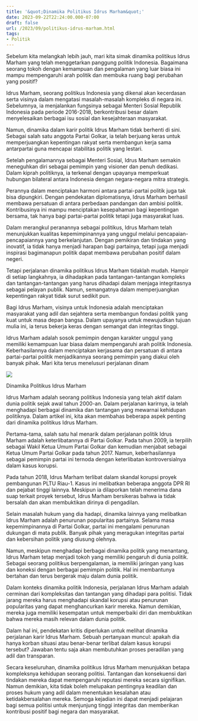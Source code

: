 ```yaml
---
title: '&quot;Dinamika Politikus Idrus Marham&quot;'
date: 2023-09-22T22:24:00.000-07:00
draft: false
url: /2023/09/politikus-idrus-marham.html
tags: 
- Politik
---
```


  

Sebelum kita melangkah lebih jauh, mari kita simak dinamika politikus Idrus Marham yang telah menggetarkan panggung politik Indonesia. Bagaimana seorang tokoh dengan kemampuan dan pengalaman yang luar biasa ini mampu mempengaruhi arah politik dan membuka ruang bagi perubahan yang positif?

  

Idrus Marham, seorang politikus Indonesia yang dikenal akan kecerdasan serta visinya dalam mengatasi masalah-masalah kompleks di negara ini. Sebelumnya, ia menjalankan fungsinya sebagai Menteri Sosial Republik Indonesia pada periode 2016-2018, berkontribusi besar dalam menyelesaikan berbagai isu sosial dan kesejahteraan masyarakat.

  

Namun, dinamika dalam karir politik Idrus Marham tidak berhenti di sini. Sebagai salah satu anggota Partai Golkar, ia telah berjuang keras untuk memperjuangkan kepentingan rakyat serta membangun kerja sama antarpartai guna mencapai stabilitas politik yang lestari.

  

Setelah pengalamannya sebagai Menteri Sosial, Idrus Marham semakin meneguhkan diri sebagai pemimpin yang visioner dan penuh dedikasi. Dalam kiprah politiknya, ia terkenal dengan upayanya memperkuat hubungan bilateral antara Indonesia dengan negara-negara mitra strategis.

  

Perannya dalam menciptakan harmoni antara partai-partai politik juga tak bisa dipungkiri. Dengan pendekatan diplomatisnya, Idrus Marham berhasil membawa persatuan di antara perbedaan pandangan dan ambisi politik. Kontribusinya ini mampu menciptakan kesepahaman bagi kepentingan bersama, tak hanya bagi partai-partai politik tetapi juga masyarakat luas.

  

Dalam merangkul peranannya sebagai politikus, Idrus Marham telah menunjukkan kualitas kepemimpinannya yang unggul melalui pencapaian-pencapaiannya yang berkelanjutan. Dengan pemikiran dan tindakan yang inovatif, ia tidak hanya menjadi harapan bagi partainya, tetapi juga menjadi inspirasi bagimanapun politik dapat membawa perubahan positif dalam negeri.

  

Tetapi perjalanan dinamika politikus Idrus Marham tidaklah mudah. Hampir di setiap langkahnya, ia dihadapkan pada tantangan-tantangan kompleks dan tantangan-tantangan yang harus dihadapi dalam menjaga integritasnya sebagai pelayan publik. Namun, semangatnya dalam memperjuangkan kepentingan rakyat tidak surut sedikit pun.

  

Bagi Idrus Marham, visinya untuk Indonesia adalah menciptakan masyarakat yang adil dan sejahtera serta membangun fondasi politik yang kuat untuk masa depan bangsa. Dalam upayanya untuk mewujudkan tujuan mulia ini, ia terus bekerja keras dengan semangat dan integritas tinggi.

  

Idrus Marham adalah sosok pemimpin dengan karakter unggul yang memiliki kemampuan luar biasa dalam mempengaruhi arah politik Indonesia. Keberhasilannya dalam menciptakan kerjasama dan persatuan di antara partai-partai politik menjadikannya seorang pemimpin yang diakui oleh banyak pihak. Mari kita terus menelusuri perjalanan dinam

  

![](http://cdn.metrotvnews.com/dynamic/photos/2019/03/21/37319/idrus_marham_2.jpg?w=1111)

  

Dinamika Politikus Idrus Marham

  

Idrus Marham adalah seorang politikus Indonesia yang telah aktif dalam dunia politik sejak awal tahun 2000-an. Dalam perjalanan karirnya, ia telah menghadapi berbagai dinamika dan tantangan yang mewarnai kehidupan politiknya. Dalam artikel ini, kita akan membahas beberapa aspek penting dari dinamika politikus Idrus Marham.

  

Pertama-tama, salah satu hal menarik dalam perjalanan politik Idrus Marham adalah keterlibatannya di Partai Golkar. Pada tahun 2009, ia terpilih sebagai Wakil Ketua Umum Partai Golkar dan kemudian menjabat sebagai Ketua Umum Partai Golkar pada tahun 2017. Namun, keberhasilannya sebagai pemimpin partai ini ternoda dengan keterlibatan kontroversialnya dalam kasus korupsi.

  

Pada tahun 2018, Idrus Marham terlibat dalam skandal korupsi proyek pembangunan PLTU Riau-1. Kasus ini melibatkan beberapa anggota DPR RI dan pejabat tinggi lainnya. Meskipun ia dilaporkan telah menerima dana suap terkait proyek tersebut, Idrus Marham bersikeras bahwa ia tidak bersalah dan akan membuktikan dirinya di pengadilan.

  

Selain masalah hukum yang dia hadapi, dinamika lainnya yang melibatkan Idrus Marham adalah penurunan popularitas partainya. Selama masa kepemimpinannya di Partai Golkar, partai ini mengalami penurunan dukungan di mata publik. Banyak pihak yang meragukan integritas partai dan kebersihan politik yang diusung olehnya.

  

Namun, meskipun menghadapi berbagai dinamika politik yang menantang, Idrus Marham tetap menjadi tokoh yang memiliki pengaruh di dunia politik. Sebagai seorang politikus berpengalaman, ia memiliki jaringan yang luas dan koneksi dengan berbagai pemimpin politik. Hal ini membantunya bertahan dan terus bergerak maju dalam dunia politik.

  

Dalam konteks dinamika politik Indonesia, perjalanan Idrus Marham adalah cerminan dari kompleksitas dan tantangan yang dihadapi para politisi. Tidak jarang mereka harus menghadapi skandal korupsi atau penurunan popularitas yang dapat menghancurkan karir mereka. Namun demikian, mereka juga memiliki kesempatan untuk memperbaiki diri dan membuktikan bahwa mereka masih relevan dalam dunia politik.

  

Dalam hal ini, pendekatan kritis diperlukan untuk melihat dinamika perjalanan karir Idrus Marham. Sebuah pertanyaan muncul: apakah dia hanya korban situasi atau benar-benar terlibat dalam kasus korupsi tersebut? Jawaban tentu saja akan membutuhkan proses peradilan yang adil dan transparan.

  

Secara keseluruhan, dinamika politikus Idrus Marham menunjukkan betapa kompleksnya kehidupan seorang politisi. Tantangan dan konsekuensi dari tindakan mereka dapat mempengaruhi reputasi mereka secara signifikan. Namun demikian, kita tidak boleh melupakan pentingnya keadilan dan proses hukum yang adil dalam menentukan kesalahan atau ketidakbersalahan mereka. Semoga kejadian ini dapat menjadi pelajaran bagi semua politisi untuk menjunjung tinggi integritas dan memberikan kontribusi positif bagi negara dan masyarakat.